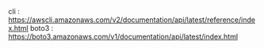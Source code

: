 cli : https://awscli.amazonaws.com/v2/documentation/api/latest/reference/index.html
boto3 : https://boto3.amazonaws.com/v1/documentation/api/latest/index.html